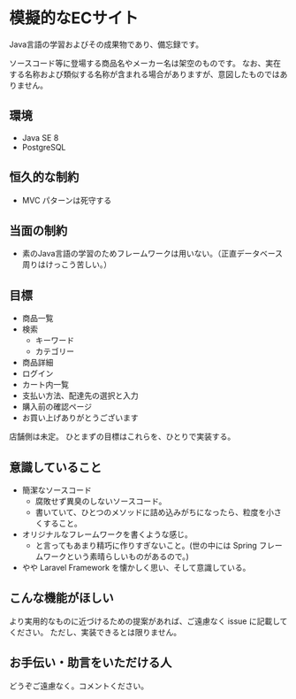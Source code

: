 # 模擬的なECサイト
Java言語の学習およびその成果物であり、備忘録です。

ソースコード等に登場する商品名やメーカー名は架空のものです。
なお、実在する名称および類似する名称が含まれる場合がありますが、意図したものではありません。

## 環境
- Java SE 8
- PostgreSQL

## 恒久的な制約
- MVC パターンは死守する

## 当面の制約
- 素のJava言語の学習のためフレームワークは用いない。（正直データベース周りはけっこう苦しい。）

## 目標
- 商品一覧
- 検索
  - キーワード
  - カテゴリー
- 商品詳細
- ログイン
- カート内一覧
- 支払い方法、配達先の選択と入力
- 購入前の確認ページ
- お買い上げありがとうございます

店舗側は未定。
ひとまずの目標はこれらを、ひとりで実装する。

## 意識していること
- 簡潔なソースコード
  - 腐敗せず異臭のしないソースコード。
  - 書いていて、ひとつのメソッドに詰め込みがちになったら、粒度を小さくすること。
- オリジナルなフレームワークを書くような感じ。
  - と言ってもあまり精巧に作りすぎないこと。(世の中には Spring フレームワークという素晴らしいものがあるので。)
- やや Laravel Framework を懐かしく思い、そして意識している。

## こんな機能がほしい
より実用的なものに近づけるための提案があれば、ご遠慮なく issue に記載してください。
ただし、実装できるとは限りません。

## お手伝い・助言をいただける人
どうぞご遠慮なく。コメントください。
